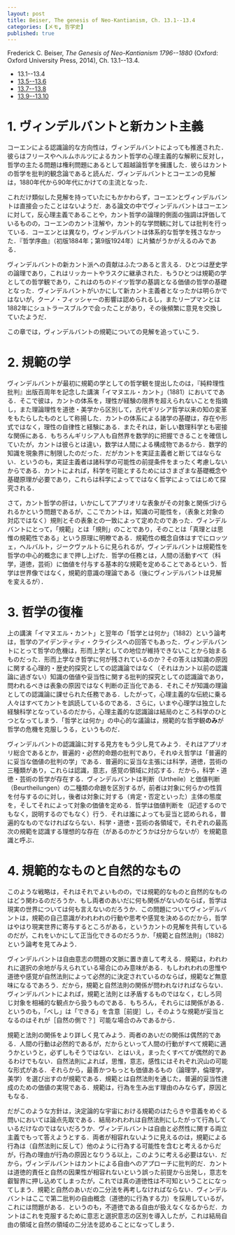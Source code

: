 ```yaml
---
layout: post
title: Beiser, The genesis of Neo-Kantianism, Ch. 13.1--13.4
categories: [メモ, 哲学史]
published: true
---
```


Frederick C. Beiser, _The Genesis of Neo-Kantianism 1796--1880_ (Oxford: Oxford University Press, 2014), Ch. 13.1--13.4.

* 13.1--13.4
* [13.5--13.6](http://hinaba.org/mikro-und-makro/2017/05/10/01.html)
* [13.7--13.8](http://hinaba.org/mikro-und-makro/2017/05/21/01.html)
* [13.9--13.10](http://hinaba.org/mikro-und-makro/2017/05/21/02.html)

# 1. ヴィンデルバントと新カント主義

コーエンによる認識論的な方向性は，ヴィンデルバントによっても推進された．彼らはフリースやヘルムホルツによるカント哲学の心理主義的な解釈に反対し，哲学の主たる問題は権利問題にあるとして超越論哲学を擁護した．彼らはカントの哲学を批判的観念論であると読んだ．ヴィンデルバントとコーエンの見解は，1880年代から90年代にかけての主流となった．

これだけ類似した見解を持っていたにもかかわらず，コーエンとヴィンデルバントは直接会ったことはないようだ．ある論文の中でヴィンデルバントはコーエンに対して，反心理主義であることや，カント哲学の論理的側面の強調は評価しているものの，コーエンのカント注解や，カント的な学問観に対しては批判を行っている．コーエンとは異なり，ヴィンデルバントは体系的な哲学を残さなかった．『哲学序曲』（初版1884年；第9版1924年）に片鱗がうかがえるのみである．

ヴィンデルバントの新カント派への貢献はふたつあると言える．ひとつは歴史学の論理であり，これはリッカートやラスクに継承された．もうひとつは規範の学としての哲学観であり，これはのちのドイツ哲学の基調となる価値の哲学の基礎となった．ヴィンデルバントがいかにして新カント主義者となったかは明らかではないが，クーノ・フィッシャーの影響は認められるし，またリープマンとは1882年にシュトラースブルクで会ったことがあり，その後頻繁に意見を交換していたようだ．

この章では，ヴィンデルバントの規範についての見解を追っていこう．

# 2. 規範の学

ヴィンデルバントが最初に規範の学としての哲学観を提出したのは，『純粋理性批判』出版百周年を記念した講演「イマヌエル・カント」（1881）においてである．そこで彼は，カントの体系を，理性が経験の限界を超えられないことを指摘し，また理論理性を道徳・美学から区別して，古代ギリシア哲学以来の知の変革をもたらしたものとして称揚した．カントの体系による諸学の基礎は，存在や形式ではなく，理性の自律性と経験にある．またそれは，新しい数理科学とも密接な関係にある．もちろんギリシア人も自然界を数学的に把握できることを確信していたが，カントは彼らとは違い，数学は人間による構成物であるから．数学的知識を現象界に制限したのだった．だがカントを実証主義者と断じてはならない．というのも，実証主義者は諸科学の可能性の前提条件をまったく考慮しないからである．カントによれば，科学を可能とするためにはさまざまな基礎概念や基礎原理が必要であり，これらは科学によってではなく哲学によってはじめて探究される．

さて，カント哲学の肝は，いかにしてアプリオリな表象がその対象と関係づけられるかという問題であるが，ここでカントは，知識の可能性を，（表象と対象の対応ではなく）規則とその表象との一致によって定めたのであった．ヴィンデルバントにとって，「規範」とは「規則」のことであり，そのことは「真理とは思惟の規範性である」という原理に明瞭である．規範性の概念自体はすでにロッツェ，ヘルバルト，ジークヴァルトらに見られるが，ヴィンデルバントは規範性を哲学の中心的概念にまで押し上げた．哲学の任務とは，人間の活動すべて（科学，道徳，芸術）に価値を付与する基本的な規範を定めることであるという．哲学は世界像ではなく，規範的意識の理論である（後にヴィンデルバントは見解を変えるが）．

# 3. 哲学の復権

上の講演「イマヌエル・カント」と翌年の「哲学とは何か」（1882）という論考は，哲学のアイデンティティ・クライシスへの回答でもあった．ヴィンデルバントにとって哲学の危機は，形而上学としての地位が維持できないことから始まるものだった．形而上学なき哲学に何が残されているのか？その答えは知識の原因に関する心理的・歴史的探究としての認識論ではなく（それはカント以前の認識論に過ぎない）知識の価値や妥当性に関する批判的探究としての認識論であり，問われるべきは表象の原因ではなく判断の正当化である．それこそが知識の理論としての認識論に課せられた任務である．したがって，心理主義的な伝統に乗る人々はすべてカントを誤読しているのである．さらに，いまや心理学は独立した経験科学となっているのだから，心理主義的な認識論は結局のところ科学のひとつとなってしまう．「哲学とは何か」の中心的な議論は，規範的な哲学観**のみ**が哲学の危機を克服しうる，というものだ．

ヴィンデルバントの認識論に対する見方をもう少し見てみよう．それはアプリオリ総合であるとか，普遍的・必然的命題の批判であり，それゆえ哲学は「普遍的に妥当な価値の批判の学」である．普遍的に妥当な主張には科学，道徳，芸術の三種類があり，これらは認識，意志，感覚の領域に対応する．だから，科学・道徳・芸術の哲学が存在する．ヴィンデルバントは判断（Urtheile）と価値判断（Beurtheilungen）の二種類の命題を区別するが，前者は対象に何らかの性質を付与するのに対し，後者は対象に対する（肯定・否定といった）主体の態度を，そしてそれによって対象の価値を定める．哲学は価値判断を（記述するのでもなく，説明するのでもなく）行う．それは誰によっても妥当と認められる，普遍的なものでなければならない．科学・道徳・芸術の各領域で，それぞれの最高次の規範を認識する理想的な存在（があるのかどうかは分からないが）を規範意識と呼ぶ．

# 4. 規範的なものと自然的なもの

このような戦略は，それはそれでよいものの，では規範的なものと自然的なものはどう関わるのだろうか．もし両者のあいだに何も関係がないのならば，哲学は現実の世界については何も言えないのだろうか．この問題についてヴィンデルバントは，規範の自己意識がわれわれの行動や思考や感覚を決めるのだから，哲学はやはり現実世界に寄与するところがある，というカントの見解を共有しているのだが，これをいかにして正当化できるのだろうか．「規範と自然法則」（1882）という論考を見てみよう．

ヴィンデルバントは自由意志の問題の文脈に置き直して考える．規範は，われわれに選択の余地が与えられている場合にのみ意味がある．もしわれわれの思惟や道徳や感覚が自然法則によって必然的に決定されているのならば，規範など無意味になるであろう．だから，規範と自然法則の関係が問われなければならない．ヴィンデルバントによれば，規範と法則とは矛盾するものではなく，むしろ同じ対象を相補的な観点から扱うものである．もちろん，それらには関係がある．というのも，「べし」は「できる」を含意［前提］し，そのような規範が妥当となるのはそれが［自然の側で？］可能な場合のみであるから．

規範と法則の関係をより詳しく見てみよう．両者のあいだの関係は偶然的である．人間の行動は必然的であるが，だからといって人間の行動がすべて規範に適うかというと，必ずしもそうではない．とはいえ，まったくすべてが偶然的であるわけでもない．自然法則によれば，思惟，意志，感性にはそれぞれ沢山の可能な形式がある．それらから，最善かつもっとも価値あるもの（論理学，倫理学，美学）を選び出すのが規範である．規範とは自然法則を通じた，普遍的妥当性達成のための価値の実現である．規範は，行為を生み出す理由のみならず，原因ともなる．

だがこのような方針は，決定論的な宇宙における規範のはたらきや意義をめぐる問いにおいては論点先取である．結局われわれは自然法則にしたがって行為しているだけなのではないだろうか．ヴィンデルバントは自由と必然性に関する両立主義でもって答えようとする．両者が相容れないように見えるのは，規範による行為は（自然法則に反して）他のように行為する可能性を含むと考えるからだが，行為の理由が行為の原因となりうる以上，このように考える必要はない．だから，ヴィンデルバントはカントによる自由へのアプローチに批判的だ．カントは道徳的責任と自然の因果性が相容れないという誤った前提から出発し，意志を叡智界に押し込めてしまったが，これでは真の道徳性は不可知ということになってしまう．規範と自然のあいだの二分法を再考しなければならない．ヴィンデルバントはここで第二批判の自由概念（道徳的に行為する力）を採用しているが，これには問題がある．というのも，不道徳である自由が扱えなくなるからだ．カントはこれを克服するために意志と選択意志の区別を導入したが，これは結局自由の領域と自然の領域の二分法を認めることになってしまう．
